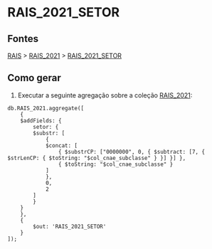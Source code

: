 # RAIS_2021_SETOR

## Fontes 

[RAIS](../../RAIS.md) > [RAIS_2021](../raizes/RAIS_2021.md) > [RAIS_2021_SETOR](./RAIS_2021_SETOR.md)

## Como gerar

1. Executar a seguinte agregação sobre a coleção [RAIS_2021](../raizes/RAIS_2021.md):

```
db.RAIS_2021.aggregate([
    {
    $addFields: {
        setor: {
        $substr: [
            {
            $concat: [
                { $substrCP: ["0000000", 0, { $subtract: [7, { $strLenCP: { $toString: "$col_cnae_subclasse" } }] }] },
                { $toString: "$col_cnae_subclasse" }
            ]
            },
            0,
            2
        ]
        }
    }
    },
    {
        $out: 'RAIS_2021_SETOR'
    }
]);
```